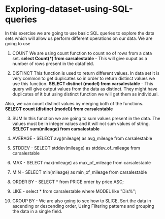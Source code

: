 # Exploring-dataset-using-SQL-queries
In this exercise we are going to use basic SQL queries to explore the data sets which will allow us perform different operations on our data. 
We are going to use 

1) COUNT 
   We are using count function to count no of rows from a data set. 
   **select Count(*) from carsalestable** - This will give ouput as a number of rows present in the datafield. 

2) DISTINCT 
   This function is used to return different values. In data set it is very common to get duplicates so in order to return distinct values we use this function. 
   **SELECT  distinct (model) from carsalestable** - This query will give output values from the data as distinct. They might have duplicates of it but using distinct
   function we will get them as individual. 

Also, we can count distinct values by merging both of the functions. **SELECT  count (distinct (model)) from carsalestable**  

3) SUM
   In this function we are going to sum values present in the data. The values must be in integer values and it will not sum values of string. 
   **SELECT  sum(mileage) from carsalestable** 
   
4) AVERAGE - SELECT avg(mileage) as avg_mileage from carsalestable
5) STDDEV - SELECT stddev(mileage) as stddev_of_mileage from carsalestable 
6) MAX - SELECT max(mileage) as max_of_mileage from carsalestable 
7) MIN - SELECT min(mileage) as min_of_mileage from carsalestable 
8) ORDER BY - SELECT * from PRICE order by price ASC; 
9) LIKE - select * from carsalestable where MODEL like "Dis%";
10) GROUP BY - 
We are also going to see how to SLICE, Sort the data in ascending or descending order, Using Filtering patterns and grouping the data in a single field.   
